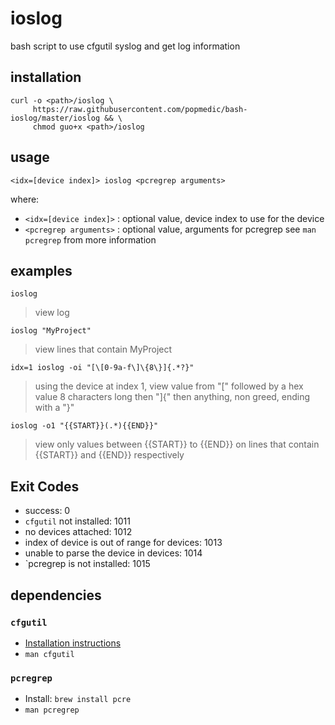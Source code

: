 # ioslog

bash script to use cfgutil syslog and get log information

## installation

```
curl -o <path>/ioslog \
     https://raw.githubusercontent.com/popmedic/bash-ioslog/master/ioslog && \
     chmod guo+x <path>/ioslog
```

## usage

```
<idx=[device index]> ioslog <pcregrep arguments>
```

where:

- `<idx=[device index]>` : optional value, device index to use for the device
- `<pcregrep arguments>` : optional value, arguments for pcregrep see `man pcregrep` from more information

## examples

```
ioslog
```

> view log

```
ioslog "MyProject"
```

> view lines that contain MyProject

```
idx=1 ioslog -oi "[\[0-9a-f\]\{8\}]{.*?}"
```

> using the device at index 1, view value from "[" followed by a hex value 8 characters long then "]{" 
then anything, non greed, ending with a "}"

```
ioslog -o1 "{{START}}(.*){{END}}"
```

> view only values between {{START}} to {{END}} on lines that contain {{START}} and {{END}} 
respectively 

## Exit Codes

- success: 0
- `cfgutil` not installed: 1011
- no devices attached: 1012
- index of device is out of range for devices: 1013
- unable to parse the device in devices: 1014
- `pcregrep is not installed: 1015

## dependencies

### `cfgutil`

- [Installation instructions](https://support.apple.com/en-ca/guide/apple-configurator-2/cad856a8ea58/mac)
- `man cfgutil`

### `pcregrep`

- Install: `brew install pcre`
- `man pcregrep`

